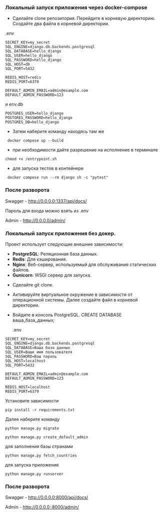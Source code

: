 ### Локальный запуск приложения через docker-compose
* Сделайте clone репозитория. Перейдите в корневую директорию. Создайте два файла в корневой директории.
  
.env

```shell
SECRET_KEY=my_secret
SQL_ENGINE=django.db.backends.postgresql
SQL_DATABASE=hello_django
SQL_USER=hello_django
SQL_PASSWORD=hello_django
SQL_HOST=db
SQL_PORT=5432

REDIS_HOST=redis
REDIS_PORT=6379

DEFAULT_ADMIN_EMAIL=admin@example.com
DEFAULT_ADMIN_PASSWORD=123

```
и env.db 

```shell
POSTGRES_USER=hello_django
POSTGRES_PASSWORD=hello_django
POSTGRES_DB=hello_django
```
* Затем наберите команду находясь там же
```shell
 docker compose up --build
```
* при необходимости дайте разрешение на исполнение в терминале

```shell
chmod +x /entrypoint.sh
```
* для запуска тестов в контейнере
```shell
 docker compose run --rm django sh -c "pytest"
```  
### После разворота

Swagger - http://0.0.0.0:1337/api/docs/

Пароль для входа можно взять из .env

Admin - http://0.0.0.0/admin/ 

### Локальный запуск приложения без докер. 
Проект использует следующие внешние зависимости:
- **PostgreSQL**: Реляционная база данных.
- **Redis**:  Для кэширования.
- **Nginx**: Веб-сервер, используемый для обслуживания статических файлов.
- **Gunicorn**: WSGI сервер для запуска. 
  
* Сделайте git clone.
* Активируйте виртуальное окружение в зависимости от операционной системы. Далее создайте файл в корневой директории.
* Войдите в консоль PostgreSQL. CREATE DATABASE ваша_база_данных;

  .env

```shell
SECRET_KEY=my_secret
SQL_ENGINE=django.db.backends.postgresql
SQL_DATABASE=Ваша база данных
SQL_USER=Ваше имя пользователя
SQL_PASSWORD=Ваш пароль
SQL_HOST=localhost
SQL_PORT=5432

DEFAULT_ADMIN_EMAIL=admin@example.com
DEFAULT_ADMIN_PASSWORD=123

REDIS_HOST=localhost
REDIS_PORT=6379

```
Установите зависимости

```shell
pip install -r requirements.txt
```
Далее наберите команду
```shell
python manage.py migrate
```

```shell
python manage.py create_default_admin
```
для заполнения базы странами
```shell
python manage.py fetch_countries
```
для запуска приложения
```shell
python manage.py runserver
```

### После разворота

Swagger - http://0.0.0.0:8000/api/docs/

Admin - http://0.0.0.0::8000/admin/






